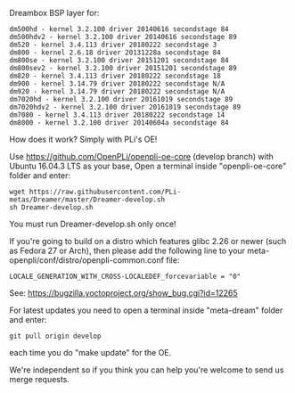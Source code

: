 Dreambox BSP layer for:
```
dm500hd - kernel 3.2.100 driver 20140616 secondstage 84
dm500hdv2 - kernel 3.2.100 driver 20140616 secondstage 89
dm520 - kernel 3.4.113 driver 20180222 secondstage 3
dm800 - kernel 2.6.18 driver 20131228a secondstage 84
dm800se - kernel 3.2.100 driver 20151201 secondstage 84
dm800sev2 - kernel 3.2.100 driver 20151201 secondstage 89
dm820 - kernel 3.4.113 driver 20180222 secondstage 18
dm900 - kernel 3.14.79 driver 20180222 secondstage N/A
dm920 - kernel 3.14.79 driver 20180222 secondstage N/A
dm7020hd - kernel 3.2.100 driver 20161019 secondstage 89
dm7020hdv2 - kernel 3.2.100 driver 20161019 secondstage 89
dm7080 - kernel 3.4.113 driver 20180222 secondstage 14
dm8000 - kernel 3.2.100 driver 20140604a secondstage 84
```
How does it work? Simply with PLi's OE!

Use https://github.com/OpenPLi/openpli-oe-core (develop branch) with Ubuntu 16.04.3 LTS as your base, Open a terminal inside "openpli-oe-core" folder and enter:
```
wget https://raw.githubusercontent.com/PLi-metas/Dreamer/master/Dreamer-develop.sh
sh Dreamer-develop.sh
```
You must run Dreamer-develop.sh only once!

If you're going to build on a distro which features glibc 2.26 or newer (such as Fedora 27 or Arch),
then please add the following line to your meta-openpli/conf/distro/openpli-common.conf file:
```
LOCALE_GENERATION_WITH_CROSS-LOCALEDEF_forcevariable = "0"
```
See: https://bugzilla.yoctoproject.org/show_bug.cgi?id=12265

For latest updates you need to open a terminal inside "meta-dream" folder and enter:
```
git pull origin develop
```
each time you do "make update" for the OE.

We're independent so if you think you can help you're welcome to send us merge requests.

